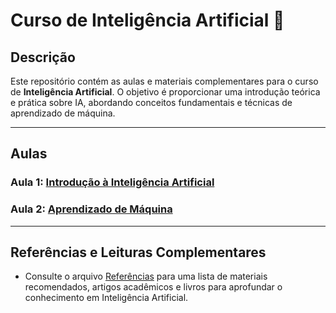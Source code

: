 # Curso de Inteligência Artificial 🤖

## Descrição
Este repositório contém as aulas e materiais complementares para o curso de **Inteligência Artificial**. O objetivo é proporcionar uma introdução teórica e prática sobre IA, abordando conceitos fundamentais e técnicas de aprendizado de máquina.

---

## Aulas

### Aula 1: [Introdução à Inteligência Artificial](https://github.com/Geter/Aula_IA/blob/main/Aula%2001%20-%20Introdu%C3%A7%C3%A3o%20%C3%A0%20Intelig%C3%AAncia%20Artificial.md)

### Aula 2: [Aprendizado de Máquina](https://github.com/Geter/Aula_IA/blob/main/Aula%202:%20Aprendizado%20de%20M%C3%A1quina.md)

---

## Referências e Leituras Complementares
- Consulte o arquivo [Referências](referencias/referencias.md) para uma lista de materiais recomendados, artigos acadêmicos e livros para aprofundar o conhecimento em Inteligência Artificial.


